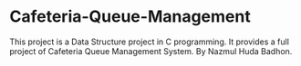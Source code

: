 # Cafeteria-Queue-Management
This project is a Data Structure project in C programming. It provides a full project of Cafeteria Queue Management System.
By Nazmul Huda Badhon.
